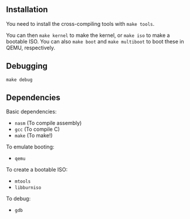 ## Installation

You need to install the cross-compiling tools with `make tools`.

You can then `make kernel` to make the kernel, or `make iso` to make a bootable ISO. You can also `make boot` and `make multiboot` to boot these in QEMU, respectively.

## Debugging
`make debug`

## Dependencies
Basic dependencies:
- `nasm` (To compile assembly)
- `gcc` (To compile C)
- `make` (To make!)

To emulate booting:
- `qemu` 

To create a bootable ISO:
- `mtools`
- `libburniso`

To debug:
- `gdb`
